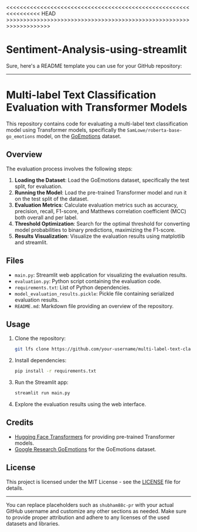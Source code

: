 <<<<<<<<<<<<<<<<<<<<<<<<<<<<<<<<<<<<<<<<<<<<<<<<<<<<<<<<<<<<<<<< HEAD >>>>>>>>>>>>>>>>>>>>>>>>>>>>>>>>>>>>>>>>>>>>>>>>>>>>>>>>>>>>>>>>>>>
# Sentiment-Analysis-using-streamlit

Sure, here's a README template you can use for your GitHub repository:

---

# Multi-label Text Classification Evaluation with Transformer Models

This repository contains code for evaluating a multi-label text classification model using Transformer models, specifically the `SamLowe/roberta-base-go_emotions` model, on the [GoEmotions](https://github.com/google-research/google-research/tree/master/goemotions) dataset.

## Overview

The evaluation process involves the following steps:

1. **Loading the Dataset**: Load the GoEmotions dataset, specifically the test split, for evaluation.
2. **Running the Model**: Load the pre-trained Transformer model and run it on the test split of the dataset.
3. **Evaluation Metrics**: Calculate evaluation metrics such as accuracy, precision, recall, F1-score, and Matthews correlation coefficient (MCC) both overall and per label.
4. **Threshold Optimization**: Search for the optimal threshold for converting model probabilities to binary predictions, maximizing the F1-score.
5. **Results Visualization**: Visualize the evaluation results using matplotlib and streamlit.

## Files

- `main.py`: Streamlit web application for visualizing the evaluation results.
- `evaluation.py`: Python script containing the evaluation code.
- `requirements.txt`: List of Python dependencies.
- `model_evaluation_results.pickle`: Pickle file containing serialized evaluation results.
- `README.md`: Markdown file providing an overview of the repository.

## Usage

1. Clone the repository:

   ```bash
   git lfs clone https://github.com/your-username/multi-label-text-classification-evaluation.git
   ```

2. Install dependencies:

   ```bash
   pip install -r requirements.txt
   ```

3. Run the Streamlit app:

   ```bash
   streamlit run main.py
   ```

4. Explore the evaluation results using the web interface.

## Credits

- [Hugging Face Transformers](https://huggingface.co/transformers/) for providing pre-trained Transformer models.
- [Google Research GoEmotions](https://github.com/google-research/google-research/tree/master/goemotions) for the GoEmotions dataset.

## License

This project is licensed under the MIT License - see the [LICENSE](LICENSE) file for details.

---

You can replace placeholders such as `shubham88c-pr` with your actual GitHub username and customize any other sections as needed. Make sure to provide proper attribution and adhere to any licenses of the used datasets and libraries.

